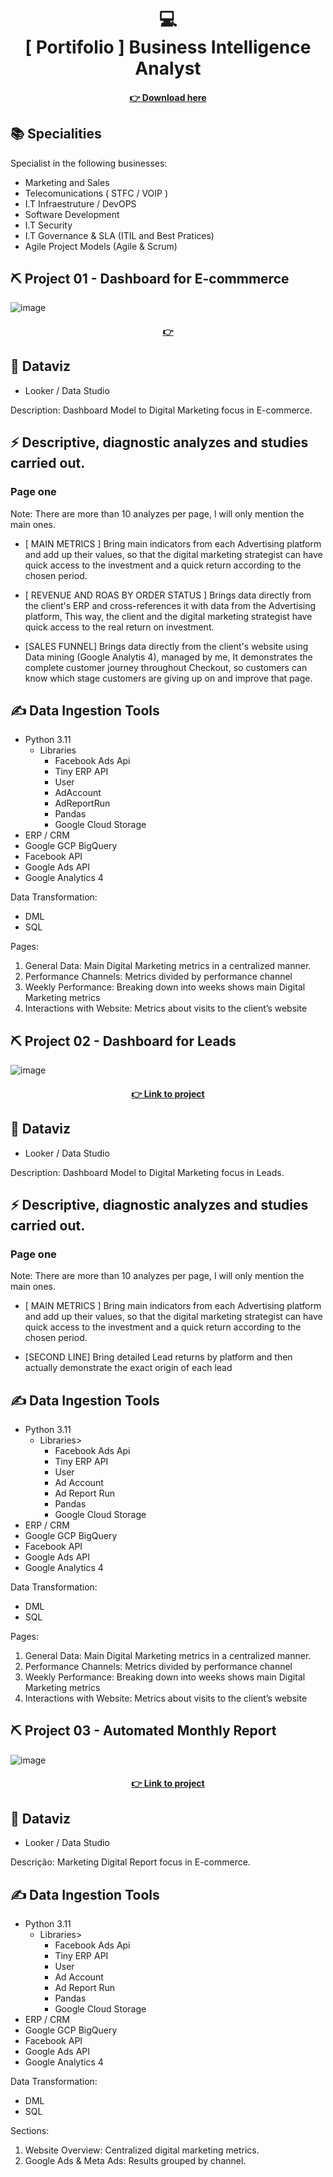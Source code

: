 <h1 align="center">
  💻<br>[ Portifolio ] Business Intelligence Analyst
</h1>

<h4 align="center"><a href="https://docs.google.com/document/d/1rGICm1N5b_DvGRqSLHSsWRNEg8rYRVSMy8m8fdAkX88/edit?usp=drive_link">👉 Download here </a></h4>

## 📚 Specialities ##
Specialist in the following businesses:
- Marketing and Sales
- Telecomunications ( STFC / VOIP )
- I.T Infraestruture / DevOPS
- Software Development
- I.T Security
- I.T Governance & SLA (ITIL and Best Pratices)
- Agile Project Models (Agile & Scrum)

## ⛏ Project 01 - Dashboard for E-commmerce ##

![image](https://github.com/patrickmcruz/bi-analyst-portfolio/assets/42379629/24099154-9c1d-49ef-901e-245c4a010c89)

<h4 align="center"><a href="https://lookerstudio.google.com/u/0/reporting/0bc7428b-0d08-433b-a774-69203015745b">👉   </a></h4>

## 💼 Dataviz
- Looker / Data Studio

Description:
Dashboard Model to Digital Marketing focus in E-commerce.

## ⚡ Descriptive, diagnostic analyzes and studies carried out.

### Page one

Note: There are more than 10 analyzes per page, I will only mention the main ones.

- [ MAIN METRICS ] Bring main indicators from each Advertising platform and add up their values,
   so that the digital marketing strategist can have quick access to the investment and a quick return according to the chosen period.
   
- [ REVENUE AND ROAS BY ORDER STATUS ] Brings data directly from the client's ERP and cross-references it with data from the Advertising platform,
   This way, the client and the digital marketing strategist have quick access to the real return on investment.

- [SALES FUNNEL] Brings data directly from the client's website using Data mining (Google Analytis 4), managed by me,
   It demonstrates the complete customer journey throughout Checkout, so customers can know which stage customers are giving up on and improve that page.

## ✍ Data Ingestion Tools
- Python 3.11
    - Libraries
      - Facebook Ads Api
      - Tiny ERP API
      - User
      - AdAccount
      - AdReportRun
      - Pandas
      - Google Cloud Storage
- ERP / CRM
- Google GCP BigQuery
- Facebook API
- Google Ads API
- Google Analytics 4

Data Transformation: 
- DML
- SQL

Pages:

1) General Data: Main Digital Marketing metrics in a centralized manner.
2) Performance Channels: Metrics divided by performance channel
3) Weekly Performance: Breaking down into weeks shows main Digital Marketing metrics
4) Interactions with Website: Metrics about visits to the client’s website


## ⛏ Project 02 - Dashboard for Leads ##

![image](https://github.com/patrickmcruz/bi-analyst-portfolio/assets/42379629/a78ffb54-8bc0-4b13-aeea-a45faa061665)

<h4 align="center"><a href="https://lookerstudio.google.com/u/0/reporting/0bc7428b-0d08-433b-a774-69203015745b">👉 Link to project </a></h4>

## 💼 Dataviz
- Looker / Data Studio

Description:
Dashboard Model to Digital Marketing focus in Leads.

## ⚡ Descriptive, diagnostic analyzes and studies carried out.

### Page one

Note: There are more than 10 analyzes per page, I will only mention the main ones.

- [ MAIN METRICS ] Bring main indicators from each Advertising platform and add up their values,
   so that the digital marketing strategist can have quick access to the investment and a quick return according to the chosen period.

- [SECOND LINE] Bring detailed Lead returns by platform and then actually demonstrate the exact origin of each lead

## ✍ Data Ingestion Tools
- Python 3.11
    - Libraries>
      - Facebook Ads Api
      - Tiny ERP API
      - User
      - Ad Account
      - Ad Report Run
      - Pandas
      - Google Cloud Storage
- ERP / CRM
- Google GCP BigQuery
- Facebook API
- Google Ads API
- Google Analytics 4

Data Transformation: 
- DML
- SQL

Pages:

1) General Data: Main Digital Marketing metrics in a centralized manner.
2) Performance Channels: Metrics divided by performance channel
3) Weekly Performance: Breaking down into weeks shows main Digital Marketing metrics
4) Interactions with Website: Metrics about visits to the client’s website

## ⛏ Project 03 - Automated Monthly Report ##

![image](https://github.com/patrickmcruz/bi-analyst-portfolio/assets/42379629/79221a77-47a9-4e13-afab-58da68ff6783)

<h4 align="center"><a href="https://lookerstudio.google.com/u/0/reporting/0bc7428b-0d08-433b-a774-69203015745b">👉 Link to project </a></h4>

## 💼 Dataviz 
- Looker / Data Studio

Descrição:
Marketing Digital Report focus in E-commerce.

## ✍ Data Ingestion Tools
- Python 3.11
    - Libraries>
      - Facebook Ads Api
      - Tiny ERP API
      - User
      - Ad Account
      - Ad Report Run
      - Pandas
      - Google Cloud Storage
- ERP / CRM
- Google GCP BigQuery
- Facebook API
- Google Ads API
- Google Analytics 4

Data Transformation: 
- DML
- SQL

Sections:

1) Website Overview: Centralized digital marketing metrics.
2) Google Ads & Meta Ads: Results grouped by channel.
